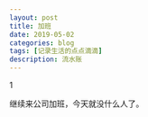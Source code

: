 ```yaml
---
layout: post
title: 加班
date: 2019-05-02
categories: blog
tags: [记录生活的点点滴滴]
description: 流水账
---
```


1 

继续来公司加班，今天就没什么人了。














